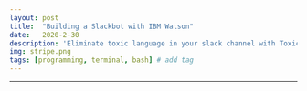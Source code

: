 ```yaml
---
layout: post
title:  "Building a Slackbot with IBM Watson"
date:   2020-2-30
description: 'Eliminate toxic language in your slack channel with Toxic Comment Bot'
img: stripe.png
tags: [programming, terminal, bash] # add tag
---
```

---

